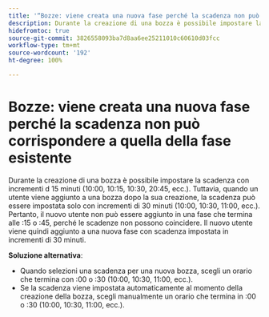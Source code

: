 ```yaml
---
title: '“Bozze: viene creata una nuova fase perché la scadenza non può corrispondere alla scadenza della fase esistente”'
description: Durante la creazione di una bozza è possibile impostare la scadenza con incrementi d 15 minuti (10:00, 10:15, 10:30, 20:45, ecc.). Tuttavia, quando un utente viene aggiunto a una bozza dopo la sua creazione, la scadenza può essere impostata solo con incrementi di 30 minuti (10:00, 10:30, 11:00, ecc.).
hidefromtoc: true
source-git-commit: 3826558093ba7d8aa6ee25211010c60610d03fcc
workflow-type: tm+mt
source-wordcount: '192'
ht-degree: 100%

---
```


# Bozze: viene creata una nuova fase perché la scadenza non può corrispondere a quella della fase esistente

Durante la creazione di una bozza è possibile impostare la scadenza con incrementi d 15 minuti (10:00, 10:15, 10:30, 20:45, ecc.). Tuttavia, quando un utente viene aggiunto a una bozza dopo la sua creazione, la scadenza può essere impostata solo con incrementi di 30 minuti (10:00, 10:30, 11:00, ecc.). Pertanto, il nuovo utente non può essere aggiunto in una fase che termina alle :15 o :45, perché le scadenze non possono coincidere. Il nuovo utente viene quindi aggiunto a una nuova fase con scadenza impostata in incrementi di 30 minuti.

**Soluzione alternativa**:

* Quando selezioni una scadenza per una nuova bozza, scegli un orario che termina con :00 o :30 (10:00, 10:30, 11:00, ecc.).
* Se la scadenza viene impostata automaticamente al momento della creazione della bozza, scegli manualmente un orario che termina in :00 o :30 (10:00, 10:30, 11:00, ecc.).
